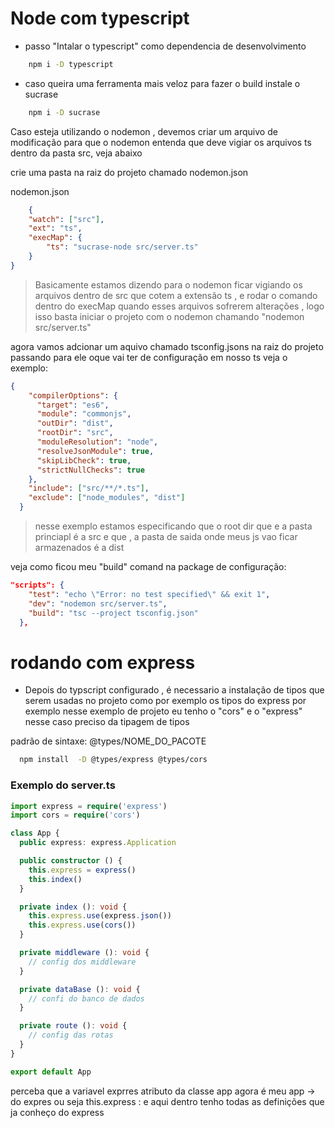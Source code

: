 # Node com typescript

- passo "Intalar o typescript" como dependencia de desenvolvimento
```bash
	npm i -D typescript
```
- caso queira uma ferramenta mais veloz para fazer o build instale o sucrase
```bash
	npm i -D sucrase
```
Caso esteja utilizando o nodemon , devemos criar um arquivo de modificação para que o nodemon entenda que deve vigiar os arquivos ts dentro da pasta src, veja abaixo

crie uma pasta na raiz do projeto chamado nodemon.json

nodemon.json 
```json
    {
    "watch": ["src"],
    "ext": "ts",
    "execMap": {
        "ts": "sucrase-node src/server.ts"
    }
}
```
> Basicamente estamos dizendo para o nodemon ficar vigiando os arquivos dentro de src que cotem a extensão ts , e rodar o comando dentro do execMap quando esses arquivos sofrerem alterações , logo isso basta iniciar o projeto com o nodemon chamando "nodemon src/server.ts"


agora vamos adcionar um aquivo chamado tsconfig.jsons na raiz do projeto passando para ele oque vai ter de configuração em nosso ts veja o exemplo:

```json
{
    "compilerOptions": {
      "target": "es6",
      "module": "commonjs",
      "outDir": "dist",
      "rootDir": "src",
      "moduleResolution": "node",
      "resolveJsonModule": true,
      "skipLibCheck": true,
      "strictNullChecks": true
    },
    "include": ["src/**/*.ts"],
    "exclude": ["node_modules", "dist"]
  }
```
> nesse exemplo estamos especificando que o root dir que e a pasta princiapl é a src e que , a pasta de saida onde meus js vao ficar armazenados é a dist

veja como ficou meu "build" comand na package de configuração:

```json
"scripts": {
    "test": "echo \"Error: no test specified\" && exit 1",
    "dev": "nodemon src/server.ts",
    "build": "tsc --project tsconfig.json"
  },
```

# rodando com express 

- Depois do typscript configurado , é necessario a instalação de tipos que serem usadas no projeto como por exemplo os tipos do express
por exemplo nesse exemplo de projeto eu tenho o "cors" e o "express" nesse caso preciso da tipagem de tipos

padrão de sintaxe: @types/NOME_DO_PACOTE

```bash
  npm install  -D @types/express @types/cors
```


### Exemplo do server.ts 

```ts
import express = require('express')
import cors = require('cors')

class App {
  public express: express.Application

  public constructor () {
    this.express = express()
    this.index()
  }

  private index (): void {
    this.express.use(express.json())
    this.express.use(cors())
  }

  private middleware (): void {
    // config dos middleware
  }

  private dataBase (): void {
    // confi do banco de dados
  }

  private route (): void {
    // config das rotas
  }
}

export default App


```

perceba que a variavel exprres atributo da classe app agora é meu app -> do expres ou seja this.express : e aqui dentro tenho todas as definições que ja conheço do express